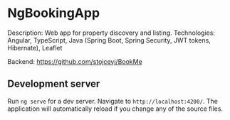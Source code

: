 # NgBookingApp

Description: Web app for property discovery and listing. 
Technologies: Angular, TypeScript, Java (Spring Boot, Spring Security, JWT tokens, Hibernate), Leaflet

Backend: https://github.com/stojcevj/BookMe

## Development server

Run `ng serve` for a dev server. Navigate to `http://localhost:4200/`. The application will automatically reload if you change any of the source files.



